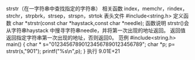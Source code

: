 strstr（在一字符串中查找指定的字符串）
相关函数
index，memchr，rindex，strchr，strpbrk，strsep，strspn，strtok
表头文件
#include<string.h>
定义函数
char *strstr(const char *haystack,const char *needle);
函数说明
strstr()会从字符串haystack 中搜寻字符串needle，并将第一次出现的地址返回。
返回值
返回指定字符串第一次出现的地址，否则返回0。
范例
#include<string.h>
main()
{
char * s="012345678901234567890123456789";
char *p;
p= strstr(s,"901");
printf("%s\n",p);
}
执行
9.01E+21